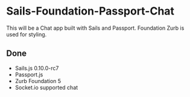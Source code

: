 Sails-Foundation-Passport-Chat
==============================

This will be a Chat app built with Sails and Passport. Foundation Zurb is used for styling.


## Done
* Sails.js 0.10.0-rc7
* Passport.js
* Zurb Foundation 5
* Socket.io supported chat